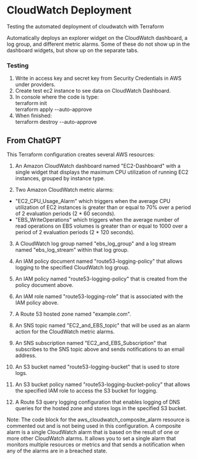# CloudWatch Deployment
Testing the automated deployment of cloudwatch with Terraform

Automatically deploys an explorer widget on the CloudWatch dashboard, a log group, and different metric alarms. Some of these do not show up in the dashboard widgets,
but show up on the separate tabs.

### Testing

1. Write in access key and secret key from Security Credentials in AWS under providers.
2. Create test ec2 instance to see data on CloudWatch Dashboard.
3. In console where the code is type: <br>
  terraform init <br>
  terraform apply --auto-approve
4. When finished: <br>
  terraform destroy --auto-approve

## From ChatGPT
This Terraform configuration creates several AWS resources:

1. An Amazon CloudWatch dashboard named "EC2-Dashboard" with a single widget that displays the maximum CPU utilization of running EC2 instances, grouped by instance type.

2. Two Amazon CloudWatch metric alarms:

- "EC2_CPU_Usage_Alarm" which triggers when the average CPU utilization of EC2 instances is greater than or equal to 70% over a period of 2 evaluation periods (2 * 60 seconds).
- "EBS_WriteOperations" which triggers when the average number of read operations on EBS volumes is greater than or equal to 1000 over a period of 2 evaluation periods (2 * 120 seconds).
3. A CloudWatch log group named "ebs_log_group" and a log stream named "ebs_log_stream" within that log group.

4. An IAM policy document named "route53-logging-policy" that allows logging to the specified CloudWatch log group.

5. An IAM policy named "route53-logging-policy" that is created from the policy document above.

6. An IAM role named "route53-logging-role" that is associated with the IAM policy above.

7. A Route 53 hosted zone named "example.com".

8. An SNS topic named "EC2_and_EBS_topic" that will be used as an alarm action for the CloudWatch metric alarms.

9. An SNS subscription named "EC2_and_EBS_Subscription" that subscribes to the SNS topic above and sends notifications to an email address.

10. An S3 bucket named "route53-logging-bucket" that is used to store logs.

11. An S3 bucket policy named "route53-logging-bucket-policy" that allows the specified IAM role to access the S3 bucket for logging.

12. A Route 53 query logging configuration that enables logging of DNS queries for the hosted zone and stores logs in the specified S3 bucket.

Note: The code block for the aws_cloudwatch_composite_alarm resource is commented out and is not being used in this configuration. A composite alarm is a single CloudWatch alarm that is based on the result of one or more other CloudWatch alarms. It allows you to set a single alarm that monitors multiple resources or metrics and that sends a notification when any of the alarms are in a breached state.
